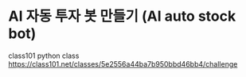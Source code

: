 # AI 자동 투자 봇 만들기 (AI auto stock bot)

class101 python class
https://class101.net/classes/5e2556a44ba7b950bbd46bb4/challenge

